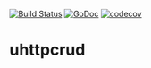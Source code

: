 [![Build Status](https://travis-ci.org/dunv/uhttpcrud.svg?branch=master)](https://travis-ci.org/dunv/uhttpcrud)
[![GoDoc](https://godoc.org/github.com/dunv/uhttpcrud?status.svg)](https://godoc.org/github.com/dunv/uhttpcrud)
[![codecov](https://codecov.io/gh/dunv/uhttpcrud/branch/master/graph/badge.svg)](https://codecov.io/gh/dunv/uhttpcrud)

# uhttpcrud
